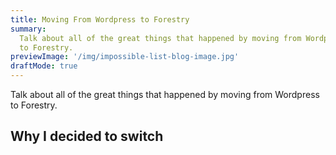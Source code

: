 ```yaml
---
title: Moving From Wordpress to Forestry
summary:
  Talk about all of the great things that happened by moving from Wordpress
  to Forestry.
previewImage: '/img/impossible-list-blog-image.jpg'
draftMode: true
---
```


Talk about all of the great things that happened by moving from Wordpress to Forestry.

## Why I decided to switch
